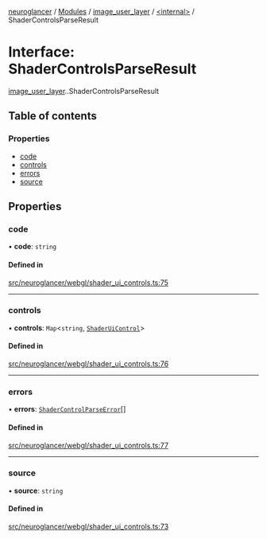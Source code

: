 [neuroglancer](../README.md) / [Modules](../modules.md) / [image\_user\_layer](../modules/image_user_layer.md) / [<internal\>](../modules/image_user_layer._internal_.md) / ShaderControlsParseResult

# Interface: ShaderControlsParseResult

[image_user_layer](../modules/image_user_layer.md).[<internal>](../modules/image_user_layer._internal_.md).ShaderControlsParseResult

## Table of contents

### Properties

- [code](image_user_layer._internal_.ShaderControlsParseResult.md#code)
- [controls](image_user_layer._internal_.ShaderControlsParseResult.md#controls)
- [errors](image_user_layer._internal_.ShaderControlsParseResult.md#errors)
- [source](image_user_layer._internal_.ShaderControlsParseResult.md#source)

## Properties

### code

• **code**: `string`

#### Defined in

[src/neuroglancer/webgl/shader_ui_controls.ts:75](https://github.com/ActiveBrainAtlas2/neuroglancer/blob/540617bc/src/neuroglancer/webgl/shader_ui_controls.ts#L75)

___

### controls

• **controls**: `Map`<`string`, [`ShaderUiControl`](../modules/image_user_layer._internal_.md#shaderuicontrol)\>

#### Defined in

[src/neuroglancer/webgl/shader_ui_controls.ts:76](https://github.com/ActiveBrainAtlas2/neuroglancer/blob/540617bc/src/neuroglancer/webgl/shader_ui_controls.ts#L76)

___

### errors

• **errors**: [`ShaderControlParseError`](image_user_layer._internal_.ShaderControlParseError.md)[]

#### Defined in

[src/neuroglancer/webgl/shader_ui_controls.ts:77](https://github.com/ActiveBrainAtlas2/neuroglancer/blob/540617bc/src/neuroglancer/webgl/shader_ui_controls.ts#L77)

___

### source

• **source**: `string`

#### Defined in

[src/neuroglancer/webgl/shader_ui_controls.ts:73](https://github.com/ActiveBrainAtlas2/neuroglancer/blob/540617bc/src/neuroglancer/webgl/shader_ui_controls.ts#L73)

